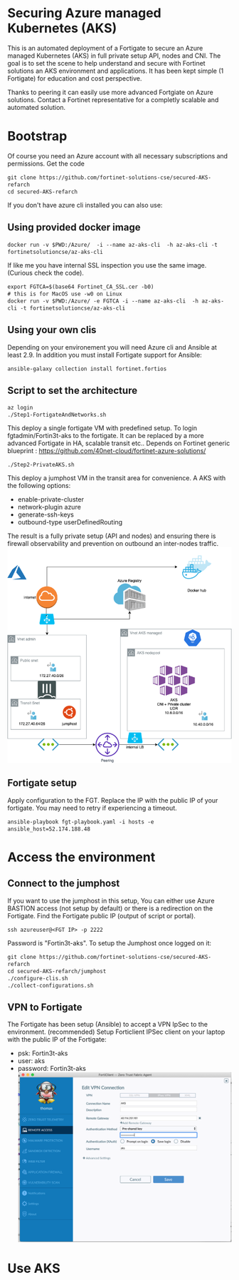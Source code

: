 # Securing Azure managed Kubernetes (AKS)

This is an automated deployment of a Fortigate to secure an Azure managed Kubernetes (AKS) in full private setup API, nodes and CNI.
The goal is to set the scene to help understand and secure with Fortinet solutions an AKS environment and applications.
It has been kept simple (1 Fortigate) for education and cost perspective. 

Thanks to peering it can easily use more advanced Fortgiate on Azure solutions.
Contact a Fortinet representative for a completly scalable and automated solution.

# Bootstrap
Of course you need an Azure account with all necessary subscriptions and permissions.
Get the code
```shell
git clone https://github.com/fortinet-solutions-cse/secured-AKS-refarch
cd secured-AKS-refarch
```

If you don't have azure cli installed you can also use:
## Using provided docker image
```shell
docker run -v $PWD:/Azure/  -i --name az-aks-cli  -h az-aks-cli -t fortinetsolutioncse/az-aks-cli
```
If like me you have internal SSL inspection you use the same image.
(Curious check the code).

```shell
export FGTCA=$(base64 Fortinet_CA_SSL.cer -b0)
# this is for MacOS use -w0 on Linux
docker run -v $PWD:/Azure/ -e FGTCA -i --name az-aks-cli  -h az-aks-cli -t fortinetsolutioncse/az-aks-cli
```
## Using your own clis 

Depending on your environement you will need Azure cli and Ansible at least 2.9.
In addition you must install Fortigate support for Ansible:
```shell
ansible-galaxy collection install fortinet.fortios
```


## Script to set the architecture
```shell
az login
./Step1-FortigateAndNetworks.sh
```
This deploy a single fortigate VM with predefined setup. To login fgtadmin/Fortin3t-aks to the fortigate. It can be replaced by a more advanced Fortigate in HA, scalable transit etc..
Depends on Fortinet generic blueprint : https://github.com/40net-cloud/fortinet-azure-solutions/ 


```shell
./Step2-PrivateAKS.sh 
```
This deploy a jumphost VM in the transit area for convenience. 
A AKS with the following options:

- enable-private-cluster 
- network-plugin azure 
- generate-ssh-keys
- outbound-type userDefinedRouting

The result is a fully private setup (API and nodes) and ensuring there is firewall observability and prevention on outbound an inter-nodes traffic.
![Architecture](SecureAKS.png)

## Fortigate setup
Apply configuration to the FGT.
Replace the IP with the public IP of your fortigate. You may need to retry if experiencing a timeout.
```shell
ansible-playbook fgt-playbook.yaml -i hosts -e ansible_host=52.174.188.48
```

# Access the environment
## Connect to the jumphost

If you want to use the jumphost in this setup, You can either use Azure BASTION access (not setup by default) or there is a redirection on the Fortigate.
Find the Fortigate public IP (output of script or portal).
```shell
ssh azureuser@<FGT IP> -p 2222
```
Password is "Fortin3t-aks".
To setup the Jumphost once logged on it:
```shell
git clone https://github.com/fortinet-solutions-cse/secured-AKS-refarch
cd secured-AKS-refarch/jumphost
./configure-clis.sh 
./collect-configurations.sh
```

## VPN to Fortigate

The Fortigate has been setup (Ansible) to accept a VPN IpSec to the environment. (recommended)
Setup Forticlient IPSec client on your laptop with the public IP of the Fortigate:
- psk: Fortin3t-aks
- user: aks
- password: Fortin3t-aks
![ScreenShot](FortiClient-screenshot.png)

# Use AKS
